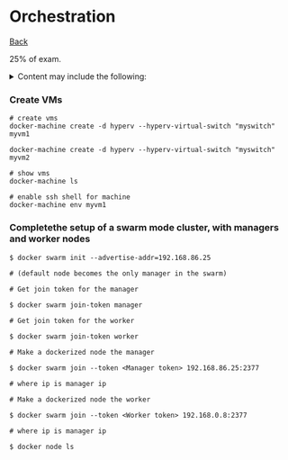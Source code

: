 # Orchestration

[Back](../ReadMe.md)

25% of exam.

<details>
<summary>Content​ ​may​ ​include​ ​the​ ​following: </summary>

+ Complete​ ​the​ ​setup​ ​of​ ​a​ ​swarm​ ​mode​ ​cluster,​ ​with​ ​managers​ ​and​ ​worker​ ​nodes 
+ State​ ​the​ ​differences​ ​between​ ​running​ ​a​ ​container​ ​vs​ ​running​ ​a​ ​service 
+ Demonstrate​ ​steps​ ​to​ ​lock​ ​a​ ​swarm​ ​cluster 
+ Extend​ ​the​ ​instructions​ ​to​ ​run​ ​individual​ ​containers​ ​into​ ​running​ ​services​ ​under​ ​swarm 
+ Interpret​ ​the​ ​output​ ​of​ ​"docker​ ​inspect"​ ​commands 
+ Convert​ ​an​ ​application​ ​deployment​ ​into​ ​a​ ​stack​ ​file​ ​using​ ​a​ ​YAML​ ​compose​ ​file​ ​with "docker​ ​stack​ ​deploy" 
+ Manipulate​ ​a​ ​running​ ​stack​ ​of​ ​services 
+ Increase​ ​#​ ​of​ ​replicas 
+ Add​ ​networks,​ ​publish​ ​ports 
+ Mount​ ​volumes 
+ Illustrate​ ​running​ ​a​ ​replicated​ ​vs​ ​global​ ​service 
+ Identify​ ​the​ ​steps​ ​needed​ ​to​ ​troubleshoot​ ​a​ ​service​ ​not​ ​deploying 
+ Apply​ ​node​ ​labels​ ​to​ ​demonstrate​ ​placement​ ​of​ ​tasks 
+ Sketch​ ​how​ ​a​ ​Dockerized​ ​application​ ​communicates​ ​with​ ​legacy​ ​systems 
+ Paraphrase ​the​ ​importance​ ​of​ ​quorum​ ​in​ ​a​ ​swarm​ ​cluster 
+ Demonstrate​ ​the​ ​usage​ ​of​ ​templates​ ​with​ ​"docker​ ​service​ ​create" 
</details>

### Create VMs

```
# create vms
docker-machine create -d hyperv --hyperv-virtual-switch "myswitch" myvm1

docker-machine create -d hyperv --hyperv-virtual-switch "myswitch" myvm2

# show vms
docker-machine ls

# enable ssh shell for machine
docker-machine env myvm1

```

### Complete​ ​the​ ​setup​ ​of​ ​a​ ​swarm​ ​mode​ ​cluster,​ ​with​ ​managers​ ​and​ ​worker​ ​nodes 

```
$ docker swarm init --advertise-addr=192.168.86.25 

# (default node becomes the only manager in the swarm)

# Get join token for the manager

$ docker swarm join-token manager

# Get join token for the worker

$ docker swarm join-token worker

# Make a dockerized node the manager

$ docker swarm join --token <Manager token> 192.168.86.25:2377

# where ip is manager ip

# Make a dockerized node the worker

$ docker swarm join --token <Worker token> 192.168.0.8:2377

# where ip is manager ip

$ docker node ls

```